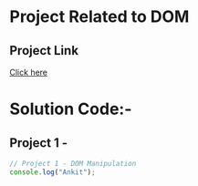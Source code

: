 # Project Related to DOM

## Project Link

[Click here](https://github.com/Ankit-12345/Project-1-Web-Development/tre)

# Solution Code:-

## Project 1 -

```javascript
// Project 1 - DOM Manipulation
console.log("Ankit");
```
